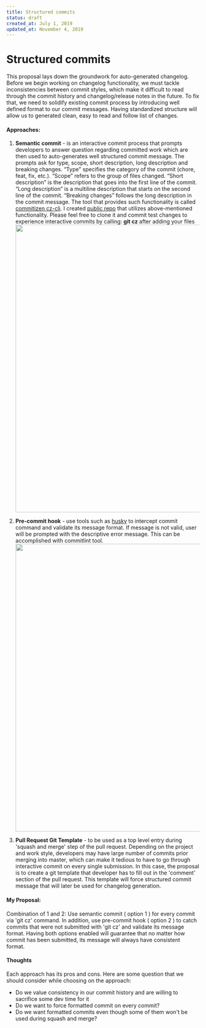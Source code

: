 ```yaml
---
title: Structured commits
status: draft
created_at: July 1, 2019
updated_at: November 4, 2019
---
```


# Structured commits

This proposal lays down the groundwork for auto-generated changelog. Before we begin working on changelog functionality, we must tackle inconsistencies between commit styles, which make it difficult to read through the commit history and changelog/release notes in the future. To fix that, we need to solidify existing commit process by introducing well defined format to our commit messages. Having standardized structure will allow us to generated clean, easy to read and follow list of changes.

#### Approaches:

1. **Semantic commit** - is an interactive commit process that prompts developers to answer question regarding committed work which are then used to auto-generates well structured commit message.
The prompts ask for type, scope, short description, long description and breaking changes. “Type” specifies the category of the commit (chore, feat, fix, etc.). “Scope” refers to the group of files changed. “Short description” is the description that goes into the first line of the commit. “Long description” is a multiline description that starts on the second line of the commit. “Breaking changes” follows the long description in the commit message. The tool that provides such functionality is called [commitizen cz-cli](https://github.com/commitizen/cz-cli). I created [public repo](https://git.soma.salesforce.com/apapko/changelog) that utilizes above-mentioned functionality. Please feel free to clone it and commit test changes to experience interactive commits by calling: **git cz** after adding your files<img width="750" src="https://github.com/commitizen/cz-cli/raw/master/meta/screenshots/add-commit.png">


2. **Pre-commit hook** - use tools such as [husky](https://github.com/typicode/husky) to intercept commit command and validate its message format. If message is not valid, user will be prompted with the descriptive error message. This can be accomplished with commitlint tool. <img width="750" src="https://marionebl.github.io/commitlint/assets/commitlint.svg">


3. **Pull Request Git Template** -  to be used as a top level entry during 'squash and merge' step of the pull request. Depending on the project and work style, developers may have large number of commits prior merging into master, which can make it tedious to have to go through interactive commit on every single submission. In this case,  the proposal is to create a git template that developer has to fill out in the 'comment' section of the pull request. This template will force structured commit message that will later be used for changelog generation.


####  My Proposal:
Combination of 1 and 2: Use semantic commit ( option 1 ) for every commit via 'git cz' command. In addition, use pre-commit hook ( option 2 ) to catch commits that were not submitted with 'git cz' and validate its message format. Having both options enabled will guarantee that no matter how commit has been submitted, its message will always have consistent format.

#### Thoughts
Each approach has its pros and cons. Here are some question that we should consider while choosing on the approach:
- Do we value consistency in our commit history and are willing to sacrifice some dev time for it
- Do we want to force formatted commit on every commit?
- Do we want formatted commits even though some of them won't be used during squash and merge?


